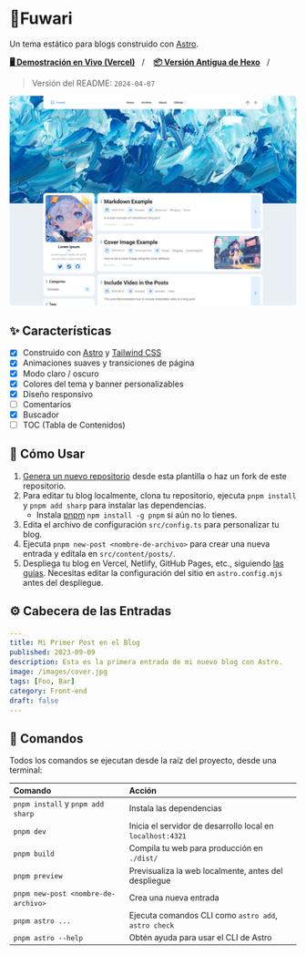 # 🍥Fuwari

Un tema estático para blogs construido con [Astro](https://astro.build).

[**🖥️ Demostración en Vivo (Vercel)**](http://localhost:4321)&nbsp;&nbsp;&nbsp;/&nbsp;&nbsp;&nbsp;
[**📦 Versión Antigua de Hexo**](https://github.com/saicaca/hexo-theme-vivia)&nbsp;&nbsp;&nbsp;/&nbsp;&nbsp;&nbsp;

> Versión del README: `2024-04-07`

![Imagen de Vista Previa](https://raw.githubusercontent.com/saicaca/resource/main/fuwari/home.png)

## ✨ Características

- [x] Construido con [Astro](https://astro.build) y [Tailwind CSS](https://tailwindcss.com)
- [x] Animaciones suaves y transiciones de página
- [x] Modo claro / oscuro
- [x] Colores del tema y banner personalizables
- [x] Diseño responsivo
- [ ] Comentarios
- [x] Buscador
- [ ] TOC (Tabla de Contenidos)

## 🚀 Cómo Usar

1. [Genera un nuevo repositorio](https://github.com/saicaca/fuwari/generate) desde esta plantilla o haz un fork de este repositorio.
2. Para editar tu blog localmente, clona tu repositorio, ejecuta `pnpm install` y `pnpm add sharp` para instalar las dependencias.
   - Instala [pnpm](https://pnpm.io) `npm install -g pnpm` si aún no lo tienes.
3. Edita el archivo de configuración `src/config.ts` para personalizar tu blog.
4. Ejecuta `pnpm new-post <nombre-de-archivo>` para crear una nueva entrada y edítala en `src/content/posts/`.
5. Despliega tu blog en Vercel, Netlify, GitHub Pages, etc., siguiendo [las guías](https://docs.astro.build/en/guides/deploy/). Necesitas editar la configuración del sitio en `astro.config.mjs` antes del despliegue.

## ⚙️ Cabecera de las Entradas

```yaml
---
title: Mi Primer Post en el Blog
published: 2023-09-09
description: Esta es la primera entrada de mi nuevo blog con Astro.
image: /images/cover.jpg
tags: [Foo, Bar]
category: Front-end
draft: false
---
```

## 🧞 Comandos

Todos los comandos se ejecutan desde la raíz del proyecto, desde una terminal:

| Comando                             | Acción                                            |
|:------------------------------------|:--------------------------------------------------|
| `pnpm install` y `pnpm add sharp`   | Instala las dependencias                          |
| `pnpm dev`                          | Inicia el servidor de desarrollo local en `localhost:4321` |
| `pnpm build`                        | Compila tu web para producción en `./dist/`     |
| `pnpm preview`                      | Previsualiza la web localmente, antes del despliegue |
| `pnpm new-post <nombre-de-archivo>` | Crea una nueva entrada                            |
| `pnpm astro ...`                    | Ejecuta comandos CLI como `astro add`, `astro check` |
| `pnpm astro --help`                 | Obtén ayuda para usar el CLI de Astro             |
